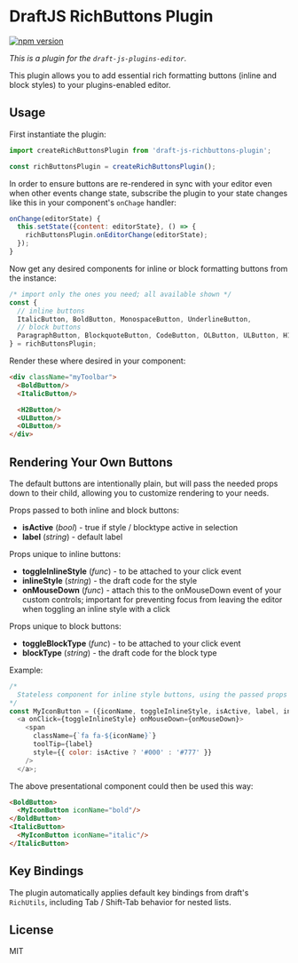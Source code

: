 # DraftJS RichButtons Plugin

[![npm version](https://badge.fury.io/js/draft-js-richbuttons-plugin.svg)](http://badge.fury.io/js/draft-js-richbuttons-plugin)

*This is a plugin for the `draft-js-plugins-editor`.*

This plugin allows you to add essential rich formatting buttons (inline and block styles) to your plugins-enabled editor.

## Usage

First instantiate the plugin:

```js
import createRichButtonsPlugin from 'draft-js-richbuttons-plugin';

const richButtonsPlugin = createRichButtonsPlugin();
```

In order to ensure buttons are re-rendered in sync with your editor even when other events change state, subscribe the plugin to your state changes like this in your component's `onChage` handler:

```js
onChange(editorState) {
  this.setState({content: editorState}, () => {
    richButtonsPlugin.onEditorChange(editorState);
  });
}
```

Now get any desired components for inline or block formatting buttons from the instance:

```js
/* import only the ones you need; all available shown */
const {   
  // inline buttons
  ItalicButton, BoldButton, MonospaceButton, UnderlineButton,
  // block buttons
  ParagraphButton, BlockquoteButton, CodeButton, OLButton, ULButton, H1Button, H2Button, H3Button, H4Button, H5Button, H6Button
} = richButtonsPlugin;
```

Render these where desired in your component:

```HTML
<div className="myToolbar">
  <BoldButton/>
  <ItalicButton/>

  <H2Button/>
  <ULButton/>
  <OLButton/>
</div>
```

## Rendering Your Own Buttons

The default buttons are intentionally plain, but will pass the needed props down to their child, allowing you to customize rendering to your needs.

Props passed to both inline and block buttons:

  - **isActive** (_bool_) - true if style / blocktype active in selection
  - **label** (_string_) -  default label

Props unique to inline buttons:

  - **toggleInlineStyle** (_func_) - to be attached to your click event
  - **inlineStyle** (_string_) - the draft code for the style
  - **onMouseDown** (_func_) - attach this to the onMouseDown event of your custom controls; important for preventing focus from leaving the editor when toggling an inline style with a click

Props unique to block buttons:

  - **toggleBlockType** (_func_) - to be attached to your click event
  - **blockType** (_string_) - the draft code for the block type

Example:

```js
/*
  Stateless component for inline style buttons, using the passed props as well as a custom prop "iconName"
*/
const MyIconButton = ({iconName, toggleInlineStyle, isActive, label, inlineStyle, onMouseDown }) =>
  <a onClick={toggleInlineStyle} onMouseDown={onMouseDown}>
    <span
      className={`fa fa-${iconName}`}
      toolTip={label}
      style={{ color: isActive ? '#000' : '#777' }}
    />
  </a>;
```

The above presentational component could then be used this way:

```html
<BoldButton>
  <MyIconButton iconName="bold"/>
</BoldButton>
<ItalicButton>
  <MyIconButton iconName="italic"/>
</ItalicButton>
```

## Key Bindings

The plugin automatically applies default key bindings from draft's `RichUtils`, including Tab / Shift-Tab behavior for nested lists.

## License

MIT
